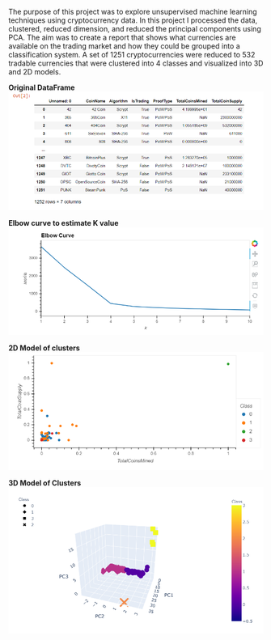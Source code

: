 The purpose of this project was to explore unsupervised machine learning techniques using cryptocurrency data.  In this project I processed the data, clustered, reduced dimension, and reduced the principal components using PCA.  The aim was to create a report that shows what currencies are available on the trading market and how they could be grouped into a classification system.  A set of 1251 cryptocurrencies were reduced to 532 tradable currencies that were clustered into 4 classes and visualized into 3D and 2D models.

**Original DataFrame**
![dataframe.PNG](https://github.com/Alawler12/Cryptocurrencies/blob/main/screenshots/dataframe.PNG)

**Elbow curve to estimate K value**
![elbow.PNG](https://github.com/Alawler12/Cryptocurrencies/blob/main/screenshots/elbow.PNG)

**2D Model of clusters**
![2d.PNG](https://github.com/Alawler12/Cryptocurrencies/blob/main/screenshots/2d.PNG)

**3D Model of Clusters**
![3d.PNG](https://github.com/Alawler12/Cryptocurrencies/blob/main/screenshots/3d.PNG)
